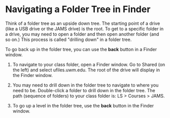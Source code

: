 # Navigating a Folder Tree in Finder

Think of a folder tree as an upside down tree. The starting point of a drive \(like a USB drive or the JAMS drive\) is the root. To get to a specific folder in a drive, you may need to open a folder and then open another folder \(and so on.\) This process is called "drilling down" in a folder tree.

To go back up in the folder tree, you can use the **back** button in a Finder window.

1. To navigate to your class folder, open a Finder window. Go to Shared \(on the left\) and select ufiles.uwm.edu. The root of the drive will display in the Finder window.
2. You may need to drill down in the folder tree to navigate to where you need to be. Double-click a folder to drill down in the folder tree. The path \(sequence of folders\) to your class folder is: LS &gt; Courses &gt; JAMS. 



1. To go up a level in the folder tree, use the **back** button in the Finder window.

